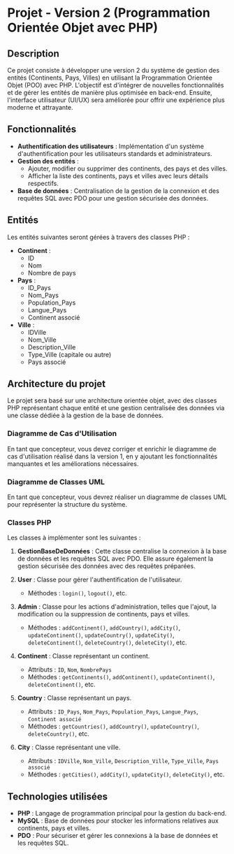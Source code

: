 # Projet - Version 2 (Programmation Orientée Objet avec PHP)

## Description

Ce projet consiste à développer une version 2 du système de gestion des entités (Continents, Pays, Villes) en utilisant la Programmation Orientée Objet (POO) avec PHP. L'objectif est d'intégrer de nouvelles fonctionnalités et de gérer les entités de manière plus optimisée en back-end. Ensuite, l'interface utilisateur (UI/UX) sera améliorée pour offrir une expérience plus moderne et attrayante.

## Fonctionnalités

- **Authentification des utilisateurs** : Implémentation d'un système d'authentification pour les utilisateurs standards et administrateurs.
- **Gestion des entités** :
  - Ajouter, modifier ou supprimer des continents, des pays et des villes.
  - Afficher la liste des continents, pays et villes avec leurs détails respectifs.
- **Base de données** : Centralisation de la gestion de la connexion et des requêtes SQL avec PDO pour une gestion sécurisée des données.

## Entités

Les entités suivantes seront gérées à travers des classes PHP :

- **Continent** : 
  - ID
  - Nom
  - Nombre de pays
- **Pays** :
  - ID_Pays
  - Nom_Pays
  - Population_Pays
  - Langue_Pays
  - Continent associé
- **Ville** :
  - IDVille
  - Nom_Ville
  - Description_Ville
  - Type_Ville (capitale ou autre)
  - Pays associé

## Architecture du projet

Le projet sera basé sur une architecture orientée objet, avec des classes PHP représentant chaque entité et une gestion centralisée des données via une classe dédiée à la gestion de la base de données.

### Diagramme de Cas d'Utilisation
En tant que concepteur, vous devez corriger et enrichir le diagramme de cas d'utilisation réalisé dans la version 1, en y ajoutant les fonctionnalités manquantes et les améliorations nécessaires.

### Diagramme de Classes UML
En tant que concepteur, vous devrez réaliser un diagramme de classes UML pour représenter la structure du système.

### Classes PHP

Les classes à implémenter sont les suivantes :

1. **GestionBaseDeDonnées** : Cette classe centralise la connexion à la base de données et les requêtes SQL avec PDO. Elle assure également la gestion sécurisée des données avec des requêtes préparées.

2. **User** : Classe pour gérer l'authentification de l'utilisateur.
   - Méthodes : `login()`, `logout()`, etc.

3. **Admin** : Classe pour les actions d'administration, telles que l'ajout, la modification ou la suppression de continents, pays et villes.
   - Méthodes : `addContinent()`, `addCountry()`, `addCity()`, `updateContinent()`, `updateCountry()`, `updateCity()`, `deleteContinent()`, `deleteCountry()`, `deleteCity()`, etc.

4. **Continent** : Classe représentant un continent.
   - Attributs : `ID`, `Nom`, `NombrePays`
   - Méthodes : `getContinents()`, `addContinent()`, `updateContinent()`, `deleteContinent()`, etc.

5. **Country** : Classe représentant un pays.
   - Attributs : `ID_Pays`, `Nom_Pays`, `Population_Pays`, `Langue_Pays`, `Continent associé`
   - Méthodes : `getCountries()`, `addCountry()`, `updateCountry()`, `deleteCountry()`, etc.

6. **City** : Classe représentant une ville.
   - Attributs : `IDVille`, `Nom_Ville`, `Description_Ville`, `Type_Ville`, `Pays associé`
   - Méthodes : `getCities()`, `addCity()`, `updateCity()`, `deleteCity()`, etc.

## Technologies utilisées

- **PHP** : Langage de programmation principal pour la gestion du back-end.
- **MySQL** : Base de données pour stocker les informations relatives aux continents, pays et villes.
- **PDO** : Pour sécuriser et gérer les connexions à la base de données et les requêtes SQL.
